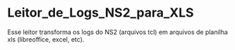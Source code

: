 # Leitor_de_Logs_NS2_para_XLS
Esse leitor transforma os logs do NS2 (arquivos tcl) em arquivos de planilha xls (libreoffice, excel, etc).
